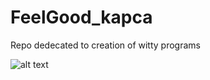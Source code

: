 # FeelGood_kapca
Repo dedecated to creation of witty programs

![alt text](https://sl.wikipedia.org/wiki/Kek%C4%8Deve_ukane#/media/Slika:Kek%C4%8Deve_ukane_1969.jpg)

